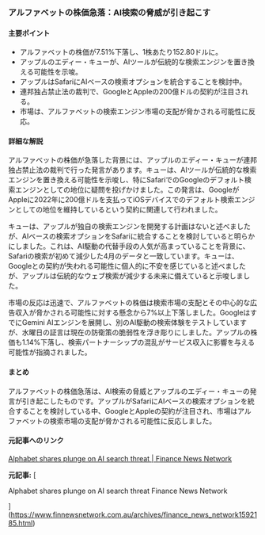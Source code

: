### アルファベットの株価急落：AI検索の脅威が引き起こす

#### 主要ポイント
- アルファベットの株価が7.51%下落し、1株あたり152.80ドルに。
- アップルのエディー・キューが、AIツールが伝統的な検索エンジンを置き換える可能性を示唆。
- アップルはSafariにAIベースの検索オプションを統合することを検討中。
- 連邦独占禁止法の裁判で、GoogleとAppleの200億ドルの契約が注目される。
- 市場は、アルファベットの検索エンジン市場の支配が脅かされる可能性に反応。

#### 詳細な解説

アルファベットの株価が急落した背景には、アップルのエディー・キューが連邦独占禁止法の裁判で行った発言があります。キューは、AIツールが伝統的な検索エンジンを置き換える可能性を示唆し、特にSafariでのGoogleのデフォルト検索エンジンとしての地位に疑問を投げかけました。この発言は、GoogleがAppleに2022年に200億ドルを支払ってiOSデバイスでのデフォルト検索エンジンとしての地位を維持しているという契約に関連して行われました。

キューは、アップルが独自の検索エンジンを開発する計画はないと述べましたが、AIベースの検索オプションをSafariに統合することを検討していると明らかにしました。これは、AI駆動の代替手段の人気が高まっていることを背景に、Safariの検索が初めて減少した4月のデータと一致しています。キューは、Googleとの契約が失われる可能性に個人的に不安を感じていると述べましたが、アップルは伝統的なウェブ検索が減少する未来に備えていると示唆しました。

市場の反応は迅速で、アルファベットの株価は検索市場の支配とその中心的な広告収入が脅かされる可能性に対する懸念から7%以上下落しました。GoogleはすでにGemini AIエンジンを展開し、別のAI駆動の検索体験をテストしていますが、水曜日の証言は現在の防衛策の脆弱性を浮き彫りにしました。アップルの株価も1.14%下落し、検索パートナーシップの混乱がサービス収入に影響を与える可能性が指摘されました。

#### まとめ
アルファベットの株価急落は、AI検索の脅威とアップルのエディー・キューの発言が引き起こしたものです。アップルがSafariにAIベースの検索オプションを統合することを検討している中、GoogleとAppleの契約が注目され、市場はアルファベットの検索市場の支配が脅かされる可能性に反応しました。

#### 元記事へのリンク
[Alphabet shares plunge on AI search threat | Finance News Network](リンク先URL)

**元記事:** [
 Alphabet shares plunge on AI search threat Finance News Network
](https://www.finnewsnetwork.com.au/archives/finance_news_network1592185.html)